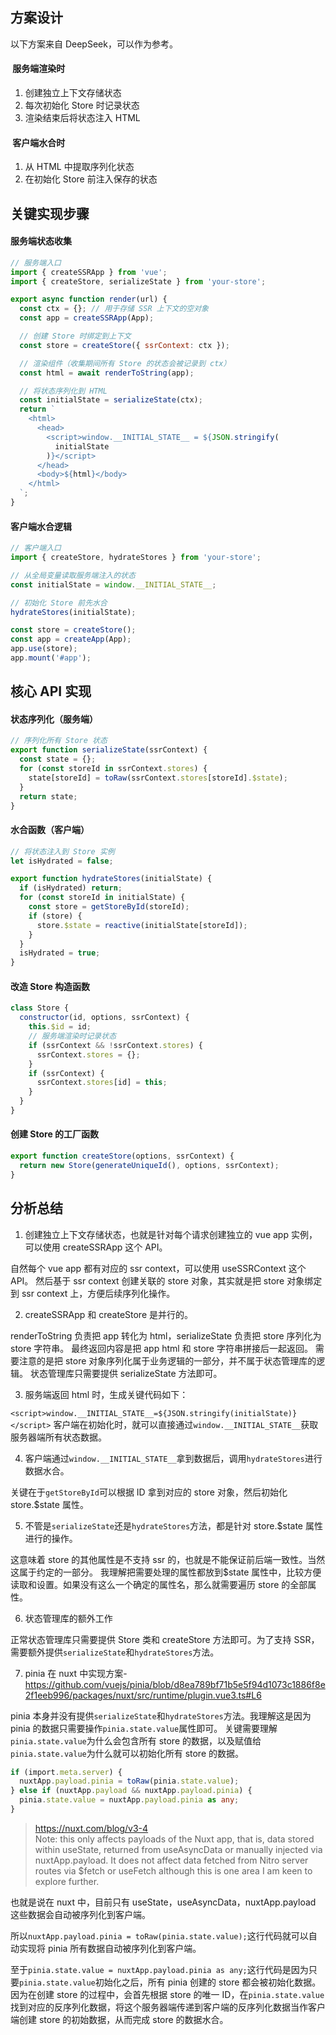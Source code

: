 ## 方案设计

以下方案来自 DeepSeek，可以作为参考。

#### ​ 服务端渲染时

1. 创建独立上下文存储状态
2. 每次初始化 Store 时记录状态
3. 渲染结束后将状态注入 HTML

#### ​ 客户端水合时

1. 从 HTML 中提取序列化状态
2. 在初始化 Store 前注入保存的状态

## 关键实现步骤

#### 服务端状态收集

```js
// 服务端入口
import { createSSRApp } from 'vue';
import { createStore, serializeState } from 'your-store';

export async function render(url) {
  const ctx = {}; // 用于存储 SSR 上下文的空对象
  const app = createSSRApp(App);

  // 创建 Store 时绑定到上下文
  const store = createStore({ ssrContext: ctx });

  // 渲染组件（收集期间所有 Store 的状态会被记录到 ctx）
  const html = await renderToString(app);

  // 将状态序列化到 HTML
  const initialState = serializeState(ctx);
  return `
    <html>
      <head>
        <script>window.__INITIAL_STATE__ = ${JSON.stringify(
          initialState
        )}</script>
      </head>
      <body>${html}</body>
    </html>
  `;
}
```

#### 客户端水合逻辑

```js
// 客户端入口
import { createStore, hydrateStores } from 'your-store';

// 从全局变量读取服务端注入的状态
const initialState = window.__INITIAL_STATE__;

// 初始化 Store 前先水合
hydrateStores(initialState);

const store = createStore();
const app = createApp(App);
app.use(store);
app.mount('#app');
```

## 核心 API 实现

#### 状态序列化（服务端）

```js
// 序列化所有 Store 状态
export function serializeState(ssrContext) {
  const state = {};
  for (const storeId in ssrContext.stores) {
    state[storeId] = toRaw(ssrContext.stores[storeId].$state);
  }
  return state;
}
```

#### 水合函数（客户端）

```js
// 将状态注入到 Store 实例
let isHydrated = false;

export function hydrateStores(initialState) {
  if (isHydrated) return;
  for (const storeId in initialState) {
    const store = getStoreById(storeId);
    if (store) {
      store.$state = reactive(initialState[storeId]);
    }
  }
  isHydrated = true;
}
```

#### 改造 Store 构造函数

```js
class Store {
  constructor(id, options, ssrContext) {
    this.$id = id;
    // 服务端渲染时记录状态
    if (ssrContext && !ssrContext.stores) {
      ssrContext.stores = {};
    }
    if (ssrContext) {
      ssrContext.stores[id] = this;
    }
  }
}
```

#### 创建 Store 的工厂函数

```js
export function createStore(options, ssrContext) {
  return new Store(generateUniqueId(), options, ssrContext);
}
```

## 分析总结

1. 创建独立上下文存储状态，也就是针对每个请求创建独立的 vue app 实例，可以使用 createSSRApp 这个 API。

自然每个 vue app 都有对应的 ssr context，可以使用 useSSRContext 这个 API。
然后基于 ssr context 创建关联的 store 对象，其实就是把 store 对象绑定到 ssr context 上，方便后续序列化操作。

2. createSSRApp 和 createStore 是并行的。

renderToString 负责把 app 转化为 html，serializeState 负责把 store 序列化为 store 字符串。
最终返回内容是把 app html 和 store 字符串拼接后一起返回。
需要注意的是把 store 对象序列化属于业务逻辑的一部分，并不属于状态管理库的逻辑。
状态管理库只需要提供 serializeState 方法即可。

3. 服务端返回 html 时，生成关键代码如下：

`<script>window.__INITIAL_STATE__=${JSON.stringify(initialState)}</script>`
客户端在初始化时，就可以直接通过`window.__INITIAL_STATE__`获取服务器端所有状态数据。

4. 客户端通过`window.__INITIAL_STATE__`拿到数据后，调用`hydrateStores`进行数据水合。

关键在于`getStoreById`可以根据 ID 拿到对应的 store 对象，然后初始化 store.$state 属性。

5. 不管是`serializeState`还是`hydrateStores`方法，都是针对 store.$state 属性进行的操作。

这意味着 store 的其他属性是不支持 ssr 的，也就是不能保证前后端一致性。当然这属于约定的一部分。
我理解把需要处理的属性都放到$state 属性中，比较方便读取和设置。如果没有这么一个确定的属性名，那么就需要遍历 store 的全部属性。

6. 状态管理库的额外工作

正常状态管理库只需要提供 Store 类和 createStore 方法即可。为了支持 SSR，需要额外提供`serializeState`和`hydrateStores`方法。

7. pinia 在 nuxt 中实现方案-https://github.com/vuejs/pinia/blob/d8ea789bf71b5e5f94d1073c1886f8e2f1eeb996/packages/nuxt/src/runtime/plugin.vue3.ts#L6

pinia 本身并没有提供`serializeState`和`hydrateStores`方法。我理解这是因为 pinia 的数据只需要操作`pinia.state.value`属性即可。
关键需要理解`pinia.state.value`为什么会包含所有 store 的数据，以及赋值给`pinia.state.value`为什么就可以初始化所有 store 的数据。

```ts
if (import.meta.server) {
  nuxtApp.payload.pinia = toRaw(pinia.state.value);
} else if (nuxtApp.payload && nuxtApp.payload.pinia) {
  pinia.state.value = nuxtApp.payload.pinia as any;
}
```

> https://nuxt.com/blog/v3-4  
> Note: this only affects payloads of the Nuxt app, that is, data stored within useState, returned from useAsyncData or manually injected via nuxtApp.payload. It does not affect data fetched from Nitro server routes via $fetch or useFetch although this is one area I am keen to explore further.

也就是说在 nuxt 中，目前只有 useState，useAsyncData，nuxtApp.payload 这些数据会自动被序列化到客户端。

所以`nuxtApp.payload.pinia = toRaw(pinia.state.value);`这行代码就可以自动实现将 pinia 所有数据自动被序列化到客户端。

至于`pinia.state.value = nuxtApp.payload.pinia as any;`这行代码是因为只要`pinia.state.value`初始化之后，所有 pinia 创建的 store 都会被初始化数据。因为在创建 store 的过程中，会首先根据 store 的唯一 ID，在`pinia.state.value`找到对应的反序列化数据，将这个服务器端传递到客户端的反序列化数据当作客户端创建 store 的初始数据，从而完成 store 的数据水合。
